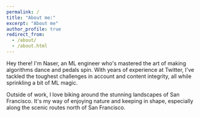 ```yaml
---
permalink: /
title: "About me:"
excerpt: "About me"
author_profile: true
redirect_from: 
  - /about/
  - /about.html
---
```

Hey there! I'm Naser, an ML engineer who's mastered the art of making algorithms dance and pedals spin. With years of experience at Twitter, I've tackled the toughest challenges in account and content integrity, all while sprinkling a bit of ML magic.

Outside of work, I love biking around the stunning landscapes of San Francisco. It's my way of enjoying nature and keeping in shape, especially along the scenic routes north of San Francisco.

